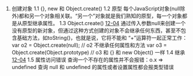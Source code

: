 1. 创建对象
1.1 {}, new 和 Object.create()
1.2 原型
每个JavaScript对象(null除外)都和另一个对象相关联。“另一个”对象就是我们熟知的原型，每一个对象都是从原型继承属性。
1.3 Object.create() [12-04](../学习历程/12-04.js)
通过传入参数null来创建一个没有原型的新对象，但通过这种方式创建的对象不会继承任何东西，甚至不包含基础方法，如toString()，也就是说，它将不能和 “+”运算符一起正常工作：
    var o2 = Object.create(null); // o2 不继承任何属性和方法
    var o3 = Object.create(Object.prototype) // o3 和 {} 和 new Object() 一样
1.4 继承 [12-04](../学习历程/12-04.html)
1.5 属性访问错误
查询一个不存在的属性并不会报错：o.x => undefined
查询 null 和 undefined 的属性或者设置属性都会报类型错误